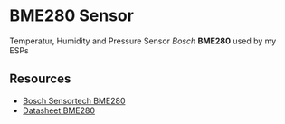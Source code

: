 # BME280 Sensor

Temperatur, Humidity and Pressure Sensor *Bosch* **BME280** used by my ESPs

## Resources

* [Bosch Sensortech BME280](https://www.bosch-sensortec.com/products/environmental-sensors/humidity-sensors-bme280:target="_blank")
* [Datasheet BME280](https://www.bosch-sensortec.com/media/boschsensortec/downloads/datasheets/bst-bme280-ds002.pdf)
